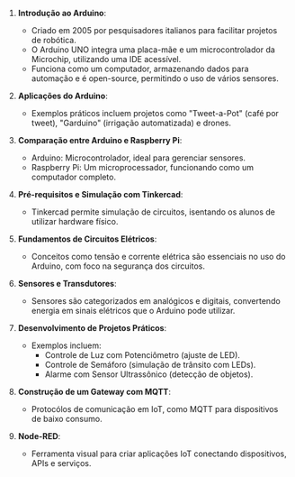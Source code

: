 

1. **Introdução ao Arduino**:
   - Criado em 2005 por pesquisadores italianos para facilitar projetos de robótica.
   - O Arduino UNO integra uma placa-mãe e um microcontrolador da Microchip, utilizando uma IDE acessível.
   - Funciona como um computador, armazenando dados para automação e é open-source, permitindo o uso de vários sensores.

2. **Aplicações do Arduino**:
   - Exemplos práticos incluem projetos como &quot;Tweet-a-Pot&quot; (café por tweet), &quot;Garduino&quot; (irrigação automatizada) e drones.

3. **Comparação entre Arduino e Raspberry Pi**:
   - Arduino: Microcontrolador, ideal para gerenciar sensores.
   - Raspberry Pi: Um microprocessador, funcionando como um computador completo.

4. **Pré-requisitos e Simulação com Tinkercad**:
   - Tinkercad permite simulação de circuitos, isentando os alunos de utilizar hardware físico.

5. **Fundamentos de Circuitos Elétricos**:
   - Conceitos como tensão e corrente elétrica são essenciais no uso do Arduino, com foco na segurança dos circuitos.

6. **Sensores e Transdutores**:
   - Sensores são categorizados em analógicos e digitais, convertendo energia em sinais elétricos que o Arduino pode utilizar.

7. **Desenvolvimento de Projetos Práticos**:
   - Exemplos incluem:
     - Controle de Luz com Potenciômetro (ajuste de LED).
     - Controle de Semáforo (simulação de trânsito com LEDs).
     - Alarme com Sensor Ultrassônico (detecção de objetos).

8. **Construção de um Gateway com MQTT**:
   - Protocólos de comunicação em IoT, como MQTT para dispositivos de baixo consumo.

9. **Node-RED**:
   - Ferramenta visual para criar aplicações IoT conectando dispositivos, APIs e serviços.
